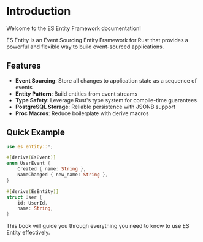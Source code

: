 # Introduction

Welcome to the ES Entity Framework documentation!

ES Entity is an Event Sourcing Entity Framework for Rust that provides a powerful and flexible way to build event-sourced applications.

## Features

- **Event Sourcing**: Store all changes to application state as a sequence of events
- **Entity Pattern**: Build entities from event streams
- **Type Safety**: Leverage Rust's type system for compile-time guarantees
- **PostgreSQL Storage**: Reliable persistence with JSONB support
- **Proc Macros**: Reduce boilerplate with derive macros

## Quick Example

```rust
use es_entity::*;

#[derive(EsEvent)]
enum UserEvent {
    Created { name: String },
    NameChanged { new_name: String },
}

#[derive(EsEntity)]
struct User {
    id: UserId,
    name: String,
}
```

This book will guide you through everything you need to know to use ES Entity effectively.